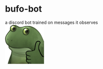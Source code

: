 # bufo-bot
a discord bot trained on messages it observes  
![Bufo Thumbs Up](images/bufo-thumbsup.png)